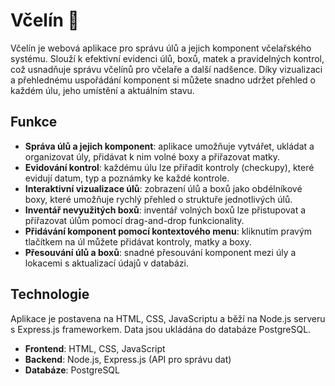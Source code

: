 # Včelín 🐝
Včelín je webová aplikace pro správu úlů a jejich komponent včelařského systému. Slouží k efektivní evidenci úlů, boxů, matek a pravidelných kontrol, což usnadňuje správu včelínů pro včelaře a další nadšence. Díky vizualizaci a přehlednému uspořádání komponent si můžete snadno udržet přehled o každém úlu, jeho umístění a aktuálním stavu.

## Funkce
- **Správa úlů a jejich komponent**: aplikace umožňuje vytvářet, ukládat a organizovat úly, přidávat k nim volné boxy a přiřazovat matky.
- **Evidování kontrol**: každému úlu lze přiřadit kontroly (checkupy), které evidují datum, typ a poznámky ke každé kontrole.
- **Interaktivní vizualizace úlů**: zobrazení úlů a boxů jako obdélníkové boxy, které umožňuje rychlý přehled o struktuře jednotlivých úlů.
- **Inventář nevyužitých boxů**: inventář volných boxů lze přistupovat a přiřazovat úlům pomocí drag-and-drop funkcionality.
- **Přidávání komponent pomocí kontextového menu**: kliknutím pravým tlačítkem na úl můžete přidávat kontroly, matky a boxy.
- **Přesouvání úlů a boxů**: snadné přesouvání komponent mezi úly a lokacemi s aktualizací údajů v databázi.

## Technologie
Aplikace je postavena na HTML, CSS, JavaScriptu a běží na Node.js serveru s Express.js frameworkem. Data jsou ukládána do databáze PostgreSQL.
- **Frontend**: HTML, CSS, JavaScript
- **Backend**: Node.js, Express.js (API pro správu dat)
- **Databáze**: PostgreSQL
